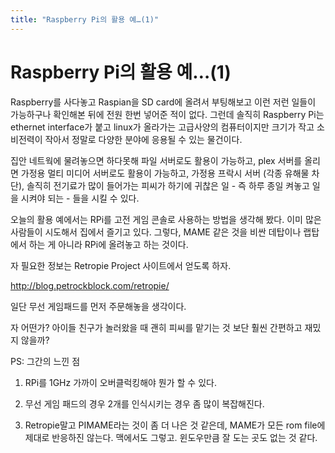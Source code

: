 ```yaml
---
title: "Raspberry Pi의 활용 예…(1)"
---
```

# Raspberry Pi의 활용 예…(1)


Raspberry를 사다놓고 Raspian을 SD card에 올려서 부팅해보고 이런 저런 일들이 가능하구나 확인해본 뒤에 전원 한번 넣어준 적이 없다. 그런데 솔직히 Raspberry Pi는 ethernet interface가 붙고 linux가 올라가는 고급사양의 컴퓨터이지만 크기가 작고 소비전력이 작아서 정말로 다양한 분야에 응용될 수 있는 물건이다.




집안 네트웍에 물려놓으면 하다못해 파일 서버로도 활용이 가능하고, plex 서버를 올리면 가정용 멀티 미디어 서버로도 활용이 가능하고, 가정용 프락시 서버 (각종 유해물 차단), 솔직히 전기료가 많이 들어가는 피씨가 하기에 귀찮은 일 - 즉 하루 종일 켜놓고 일을 시켜야 되는 - 들을 시킬 수 있다.




오늘의 활용 예에서는 RPi를 고전 게임 콘솔로 사용하는 방법을 생각해 봤다. 이미 많은 사람들이 시도해서 집에서 즐기고 있다. 그렇다, MAME 같은 것을 비싼 데탑이나 랩탑에서 하는 게 아니라 RPi에 올려놓고 하는 것이다. 




자 필요한 정보는 Retropie Project 사이트에서 얻도록 하자.




http://blog.petrockblock.com/retropie/




일단 무선 게임패드를 먼저 주문해놓을 생각이다. 




자 어떤가? 아이들 친구가 놀러왔을 때 괜히 피씨를 맡기는 것 보단 훨씬 간편하고 재밌지 않을까?




PS: 그간의 느낀 점




1) RPi를 1GHz 가까이 오버클럭킹해야 뭔가 할 수 있다.

2) 무선 게임 패드의 경우 2개를 인식시키는 경우 좀 많이 복잡해진다. 

3) Retropie말고 PIMAME라는 것이 좀 더 나은 것 같은데, MAME가 모든 rom file에 제대로 반응하진 않는다. 맥에서도 그렇고. 윈도우만큼 잘 도는 곳도 없는 것 같다. 








